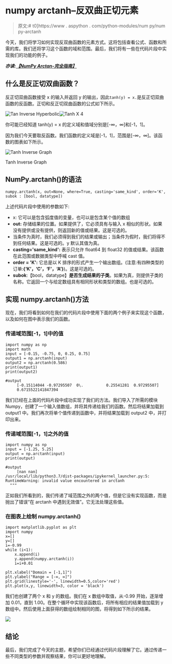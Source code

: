 # numpy arctanh–反双曲正切元素

> 原文:# t0]https://www . aspython . com/python-modules/num py/num py-arctanh

今天，我们将学习如何实现反双曲函数的元素方式。这将包括查看公式、函数和所需的库。我们还将学习这个函数的域和范围。最后，我们将有一些在代码片段中实现我们的功能的例子。

***亦读:[【NumPy Arctan-完全指南】](https://www.askpython.com/python-modules/numpy/numpy-arctan)***

## 什么是反正切双曲函数？

反正切双曲函数接受 x 的输入并返回 y 的输出，因此`tanh(y) = x.`是反正切双曲函数的反函数。正切和反正切双曲函数的公式如下所示。

![Tan Inverse Hyperbolic](../Images/deb89747ec56d2147f83abad4827bdb0.png)![Tanh X 4](../Images/bbab86afade8ae74a7488dec9f4051cd.png)

你可能已经知道 tanh(y) = x 的定义域和值域分别是[-∞，∞]和[-1，1]。

因为我们今天要取反函数。我们函数的定义域是[-1，1]，范围是[-∞，∞]。该函数的图表如下所示。

![Tanh Inverse Graph](../Images/beff3603ed0800617a7ec6fd43868629.png)

Tanh Inverse Graph

## NumPy.arctanh()的语法

```
numpy.arctanh(x, out=None, where=True, casting='same_kind', order='K', subok : [bool, datatype])

```

上述代码片段中使用的参数如下:

*   x: 它可以是包含弧度值的变量，也可以是包含某个值的数组
*   **out:** 存储结果的位置。如果提供了，它必须具有与输入 x 相似的形状。如果没有提供或没有提供，则返回新的值或结果。这是可选的。
*   当条件为真时，我们必须得到我们的结果或输出；当条件为假时，我们将得不到任何结果。这是可选的。y 默认其值为真。
*   **casting='same_kind':** 表示只允许 float64 到 float32 的值或结果。该函数在此范围或数据类型中呼喊 cast 值。
*   **order = 'K':** 它总是以 K 排序的形式产生一个输出数组。(注意:有四种类型的订单:**{‘K’，‘C’，‘F’，‘A’}**)。这是可选的。
*   **subok**:【bool，datatype】**是否生成结果的子类**。如果为真，则提供子类的名称。它返回一个与给定数组具有相同形状和类型的数组。也是可选的。

## 实现 numpy.arctanh()方法

现在，我们将看到如何在我们的代码片段中使用下面的两个例子来实现这个函数，以及如何在图中表示我们的函数。

### 传递域范围[-1，1]中的值

```
import numpy as np
import math
input = [-0.15, -0.75, 0, 0.25, 0.75]  
output1 = np.arctanh(input)
output2 = np.arctanh(0.586)
print(output1)
print(output2)

#output
     [-0.15114044 -0.97295507  0\.          0.25541281  0.97295507]
     0.6715522141847394

```

我们已经在上面的代码片段中成功实现了我们的方法。我们导入了所需的模块 Numpy，创建了一个输入值数组，并将其传递给我们的函数。然后将结果加载到 output1 中。我们再次将单个值传递到函数中，并将结果加载到 output2 中，并打印出来。

### 传递域范围[-1，1]之外的值

```
import numpy as np
input = [-1.25, 5.25]  
output = np.arctanh(input)
print(output)

#output
     [nan nan]
/usr/local/lib/python3.7/dist-packages/ipykernel_launcher.py:5: RuntimeWarning: invalid value encountered in arctanh
  """

```

正如我们所看到的，我们传递了域范围之外的两个值，但是它没有实现函数，而是抛出了错误“在 arctanh 中遇到无效值”。它无法处理这些值。

### 在图表上绘制 numpy.arctanh()

```
import matplotlib.pyplot as plt
import numpy
x=[]
y=[]
i=-0.99
while (i<1):
    x.append(i)
    y.append(numpy.arctanh(i))
    i=i+0.01

plt.xlabel("Domain = [-1,1]")
plt.ylabel("Range = [-∞, ∞]")
plt.grid(linestyle='-', linewidth=0.5,color='red')
plt.plot(x,y, linewidth=3, color = 'black')

```

我们也创建了两个 x 和 y 的数组。我们在 x 数组中取值，从-0.99 开始，逐渐增加 0.01，直到 1.00。在整个循环中实现该函数后，将所有相应的结果值加载到 y 数组中。然后使用上面获得的数组绘制相同的图，将得到如下所示的结果。

![](../Images/beff3603ed0800617a7ec6fd43868629.png)

## 结论

最后，我们完成了今天的主题，希望你们已经通过代码片段理解了它。通过传递一些不同类型的参数并观察结果，你可以更好地理解。